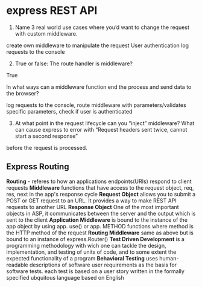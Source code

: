 # express REST API

1. Name 3 real world use cases where you’d want to change the request with custom middleware. 

create own middleware to manipulate the request
User authentication
log requests to the console

2. True or false: The route handler is middleware? 

True

In what ways can a middleware function end the process and send data to the browser? 

log requests to the console, route middleware with parameters/validates specific parameters, check if user is authenticated 

3. At what point in the request lifecycle can you “inject” middleware?
What can cause express to error with “Request headers sent twice, cannot start a second response”

before the request is processed.

## Express Routing

**Routing** - referes to how an applications endpoints(URIs) respond to client requests
**Middleware** functions that have access to the request object, req, res, next in the app's response cycle
**Request Object** allows you to submit a POST or GET request to an URL. It provides a way to make REST API requests to another URL
**Response Object** One of the most important objects in ASP, it communicates between the server and the output which is sent to the client
**Application Middleware** is bound to the instance of the app object by using app. use() or app. METHOD functions where method is the HTTP method of the request
**Routing Middleware** same as above but is bound to an instance of express.Router()
**Test Driven Development** is a programming methodology with wich one can tackle the design, implementation, and testing of units of code, and to some extent the expected functionality of a program
**Behavioral Testing** uses human-readable descriptions of software user requirements as the basis for software tests. each test is based on a user story written in the formally specified ubquitous language based on English
